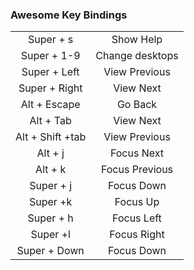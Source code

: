 ### Awesome Key Bindings

|                  |                 |
| :--------------: | :-------------: |
|    Super + s     |    Show Help    |
|   Super + 1-9    | Change desktops |
|   Super + Left   |  View Previous  |
|  Super + Right   |    View Next    |
|   Alt + Escape   |     Go Back     |
|    Alt + Tab     |    View Next    |
| Alt + Shift +tab |  View Previous  |
|     Alt + j      |   Focus Next    |
|     Alt + k      | Focus Previous  |
|    Super + j     |   Focus Down    |
|     Super +k     |    Focus Up     |
|    Super + h     |   Focus Left    |
|     Super +l     |   Focus Right   |
|   Super + Down   |   Focus Down    |
